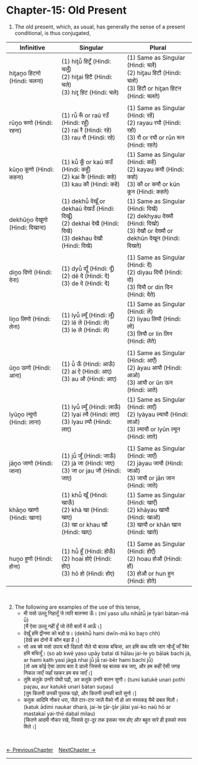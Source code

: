 # Chapter-15: Old Present

1. The old present, which, as usual, has generally the sense of a present conditional, is thus conjugated,

| Infinitive | Singular | Plural |
| ------------- | ------------- | ------------- |
| hit̥an̥o हिटणो (Hindi: चलना) | (1) hit̥ū̃ हिटूँ (Hindi: चलूँ)<br>(2) hit̥ai हिटै (Hindi: चले)<br>(3) hit̥ हिट (Hindi: चले) | (1) Same as Singular (Hindi: चलें)<br>(2) hit̥au हिटौ (Hindi: चलो)<br>(3) हिटौ or hit̥an हिटन (Hindi: चलते) |
|  |  |  |
| rūn̥o रूणो (Hindi: रहना) | (1) rū̃ रूँ or raũ रउँ (Hindi: रहूँ)<br>(2) rai रै (Hindi: रहे)<br>(3) rau रौ (Hindi: रहे) | (1) Same as Singular (Hindi: रहें)<br>(2) rayau रयौ (Hindi: रहो)<br>(3) रौ or रयौ or rūn रून (Hindi: रहते) |
| kūn̥o कूणो (Hindi: कहना) | (1) kū̃ कूँ or kaũ कउँ (Hindi: कहूँ)<br>(2) kai कै (Hindi: कहे)<br>(3) kau कौ (Hindi: कहे) | (1) Same as Singular (Hindi: कहें)<br>(2) kayau कयौ (Hindi: कहो)<br>(3) कौ or कयौ or kūn कून (Hindi: कहते) |
| dekhūn̥o देखूणो (Hindi: दिखाना) | (1) dekhū̃ देखूँ or dekhaũ देखउँ (Hindi: दिखूँ)<br>(2) dekhai देखै (Hindi: दिखे)<br>(3) dekhau देखौ (Hindi: दिखे) | (1) Same as Singular (Hindi: दिखें)<br>(2) dekhyau देख्यौ (Hindi: दिखो)<br>(3) देखौ or देख्यौ or dekhūn देखून (Hindi: दिखते) |
|  |  |  |
| din̥o दिणो (Hindi: देना) | (1) dyū̃ द्यूँ (Hindi: दूँ)<br>(2) dē दे (Hindi: दे)<br>(3) de दे (Hindi: दे) | (1) Same as Singular (Hindi: दें)<br>(2) diyau दियौ (Hindi: दो)<br>(3) दियौ or din दिन (Hindi: देते) |
| lin̥o लिणो (Hindi: लेना) | (1) lyū̃ ल्यूँ (Hindi: लूँ)<br>(2) lē ले (Hindi: ले)<br>(3) le ले (Hindi: ले) | (1) Same as Singular (Hindi: लें)<br>(2) liyau लियौ (Hindi: लो)<br>(3) लियौ or lin लिन (Hindi: लेते) |
|  |  |  |
| ūn̥o ऊणो (Hindi: आना) | (1) ū̃ ऊँ (Hindi: आऊँ)<br>(2) ai ऐ (Hindi: आए)<br>(3) au औ (Hindi: आए) | (1) Same as Singular (Hindi: आएँ)<br>(2) àyau आयौ (Hindi: आओ)<br>(3) आयौ or ūn ऊन (Hindi: आते) |
| lyūn̥o ल्यूणो (Hindi: लाना) | (1) lyū̃ ल्यूँ (Hindi: लाऊँ)<br>(2) lyai ल्यै (Hindi: लाए)<br>(3) lyau ल्यौ (Hindi: लाए) | (1) Same as Singular (Hindi: लाएँ)<br>(2) lyàyau ल्यायौ (Hindi: लाओ)<br>(3) ल्यायौ or lyūn ल्यून (Hindi: लाते) |
|  |  |  |
| jān̥o जाणो (Hindi: जाना) | (1) jū̃ जूँ (Hindi: जाऊँ)<br>(2) jà जा (Hindi: जाए)<br>(3) जा or jau जौ (Hindi: जाए) | (1) Same as Singular (Hindi: जाएँ)<br>(2) jàyau जायौ (Hindi: जाओ)<br>(3) जायौ or jān जान (Hindi: जाते) |
| khān̥o खाणो (Hindi: खाना) | (1) khū̃ खूँ (Hindi: खाऊँ)<br>(2) khà खा (Hindi: खाए)<br>(3) खा or khau खौ (Hindi: खाए) | (1) Same as Singular (Hindi: खाएँ)<br>(2) khàyau खायौ (Hindi: खाओ)<br>(3) खायौ or khān खान (Hindi: खाते) |
|  |  |  |
| hun̥o हुणो (Hindi: होना) | (1) hū̃ हूँ (Hindi: होऊँ)<br>(2) hoai होऐ (Hindi: होए)<br>(3) hō हो (Hindi: होए) | (1) Same as Singular (Hindi: होएँ)<br>(2) hoau होऔ (Hindi: हों)<br>(3) होऔ or hun हुन (Hindi: होते) |
<br>

2. The following are examples of the use of this tense,
   - मी यसो उल्लू निहातूँ जे त्यरि बातनमा ऊँ। (mī yaso ullu nihātū̃ je tyàri bàtan-mā ū̃)<br>
   [मैं ऐसा उल्लू नहीं हूँ जो तेरी बातों में आऊँ।]
   - देखूँ हमि द्वीनमा को बड़ो छ। (dekhū̃ hami dwīn-mā ko bar̥o chh)<br>
   [देखें हम दोनों में कौन बड़ा है।]
   - सो अब क्वे यसो उपाय बतै दिहालौ जैले यो बालक बचिजा, अर हमि कथ यसि जाग न्हैजूँ जाँ रैबेर हमि बचिजूँ। (so ab kwē yaso upāy batai di hālau jai-le yo bālak bachi jà, ar hami kath yasi jàgà nhai jū̃ jā̃ rai-bēr hami bachi jū̃)<br>
   [तो अब कोई ऐसा उपाय बता दे डालो जिससे यह बालक बच जाए, और हम कहीं ऐसी जगह निकल जाएँ जहाँ रहकर हम बच जाएँ।]
   - तुमि कतुके उनरि पोथी पढ़ौ, अर कतुके उनरि बातन सुणौ। (tumi katukē unari pothi par̥au, aur katukē unari bàtan sun̥au)<br>
   [तुम कितनी उनकी पुस्तक पढ़ो, और कितनी उनकी बातें सुनो।]
   - कतुक आदिमि नौकर धरा, जैले टार-टार जालै यैको नौं हो अर मस्तकइ यैथै डबल मिलौ। (katuk ādimi naukar dharà, jai-le t̥ār-t̥ār jālai yai-ko naũ hō ar mastakaī yai-thē dabal milau)<br>
   [कितने आदमी नौकर रखे, जिससे दूर-दूर तक इसका नाम होए और बहुत सारे ही इसको रुपय मिले।]

<br>

[<- PreviousChapter](/major/14_NounOfAgency.md) &ensp; [NextChapter ->](https://pages.github.com/)

---